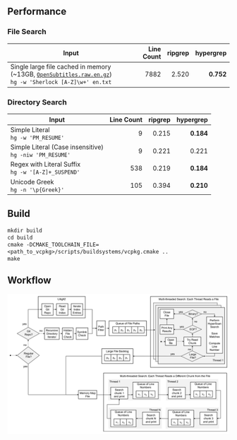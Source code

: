 
## Performance

### File Search

| Input | Line Count | ripgrep | hypergrep |
| --- | ---:| ---:| ---:|
| Single large file cached in memory (~13GB, [`OpenSubtitles.raw.en.gz`](http://opus.nlpl.eu/download.php?f=OpenSubtitles/v2018/mono/OpenSubtitles.raw.en.gz))<br/>`hg -w 'Sherlock [A-Z]\w+' en.txt` | 7882 | 2.520 | **0.752** |

### Directory Search

| Input | Line Count | ripgrep | hypergrep |
| --- | ---:| ---:| ---:|
| Simple Literal<br/>`hg -w 'PM_RESUME'` | 9 | 0.215 | **0.184** |
| Simple Literal (Case insensitive)<br/>`hg -niw 'PM_RESUME'` | 9 | 0.221 | 0.221 |
| Regex with Literal Suffix<br/>`hg -w '[A-Z]+_SUSPEND'` | 538 | 0.219 | **0.184** |
| Unicode Greek<br/>`hg -n '\p{Greek}'` | 105 | 0.394 | **0.210**|

## Build

```
mkdir build
cd build
cmake -DCMAKE_TOOLCHAIN_FILE=<path_to_vcpkg>/scripts/buildsystems/vcpkg.cmake ..
make
```

## Workflow

![Workflow](doc/workflow.png)
